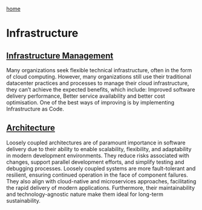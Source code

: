 [home](../README.md)
# Infrastructure


## [Infrastructure Management](infrastructure-management.md)
Many organizations seek flexible technical infrastructure, often in the form of cloud computing. However, many organizations still use their traditional datacenter practices and processes to manage their cloud infrastructure, they can’t achieve the expected benefits, which include: Improved software delivery performance, Better service availability and better cost optimisation. One of the best ways of improving is by implementing Infrastructure as Code.


## [Architecture](architecture.md)
Loosely coupled architectures are of paramount importance in software delivery due to their ability to enable scalability, flexibility, and adaptability in modern development environments. They reduce risks associated with changes, support parallel development efforts, and simplify testing and debugging processes. Loosely coupled systems are more fault-tolerant and resilient, ensuring continued operation in the face of component failures. They also align with cloud-native and microservices approaches, facilitating the rapid delivery of modern applications. Furthermore, their maintainability and technology-agnostic nature make them ideal for long-term sustainability.
